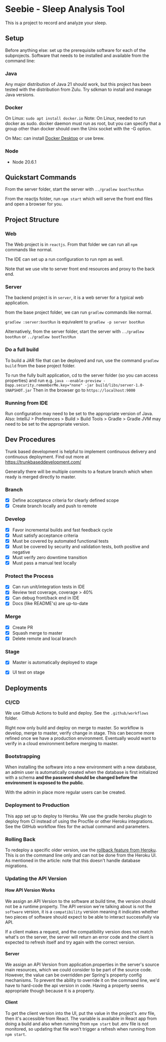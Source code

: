 # Seebie - Sleep Analysis Tool

This is a project to record and analyze your sleep.


## Setup

Before anything else: set up the prerequisite software for each of the subprojects.
Software that needs to be installed and available from the command line:

### Java

Any major distribution of Java 21 should work,
but this project has been tested with the distribution from Zulu.
Try sdkman to install and manage Java versions.

### Docker

On Linux: `sudo apt install docker.io`
Note: On Linux, needed to run docker as sudo.
docker daemon must run as root, but you can specify that a group other than docker should own the Unix socket with the -G option.

On Mac: can install [Docker Desktop](https://hub.docker.com/editions/community/docker-ce-desktop-mac) or use brew.

### Node

* Node 20.6.1


## Quickstart Commands

From the server folder, start the server with `../gradlew bootTestRun`

From the reactjs folder, run `npm start`
which will serve the front end files and open a browser for you.


## Project Structure

### Web

The Web project is in `reactjs`.
From that folder we can run all `npm` commands like normal.

The IDE can set up a run configuration to run npm as well.

Note that we use vite to server front end resources and proxy to the back end.

### Server

The backend project is in `server`, it is a web server for a typical web application.

from the base project folder, we can run `gradlew` commands like normal.

`gradlew :server:bootRun` is equivalent to `gradlew -p server bootRun`

Alternatively, from the server folder, start the server with
`../gradlew bootRun` or `../gradlew bootTestRun`


### Do a full build

To build a JAR file that can be deployed and run,
use the command `gradlew build` from the base project folder.

To run the fully built application,
cd to the server folder (so you can access properties)
and run e.g. `java --enable-preview -Dapp.security.rememberMe.key="none" -jar build/libs/server-1.0-SNAPSHOT.jar`
Then in the browser go to `https://localhost:9000`


### Running from IDE

Run configuration may need to be set to the appropriate version of Java.
Also: IntelliJ > Preferences > Build > Build Tools > Gradle > Gradle JVM may need to be set to the appropriate version.


## Dev Procedures

Trunk based development is helpful to implement continuous delivery and continuous deployment.
Find out more at https://trunkbaseddevelopment.com/

Generally there will be multiple commits to a feature branch
which when ready is merged directly to master.


### Branch 

- [x] Define acceptance criteria for clearly defined scope
- [x] Create branch locally and push to remote

### Develop

- [x] Favor incremental builds and fast feedback cycle
- [x] Must satisfy acceptance criteria
- [x] Must be covered by automated functional tests
- [x] Must be covered by security and validation tests, both positive and negative
- [x] Must verify zero downtime transition
- [x] Must pass a manual test locally

### Protect the Process

- [x] Can run unit/integration tests in IDE
- [x] Review test coverage, coverage > 40%
- [x] Can debug front/back end in IDE
- [x] Docs (like README's) are up-to-date

### Merge

- [x] Create PR
- [x] Squash merge to master
- [x] Delete remote and local branch

### Stage

- [x] Master is automatically deployed to stage
- [x] UI test on stage


## Deployments

### CI/CD

We use Github Actions to build and deploy. 
See the `.github/workflows` folder.

Right now only build and deploy on merge to master. 
So workflow is develop, merge to master, verify change in stage.
This can become more refined once we have a production environment.
Eventually would want to verify in a cloud environment before merging to master.


### Bootstrapping

When installing the software into a new environment with a new database, 
an admin user is automatically created when the database is first initialized with a schema
**and the password should be changed before the environment is exposed to the public**. 

With the admin in place more regular users can be created.

### Deployment to Production

This app set up to deploy to Heroku.
We use the gradle heroku plugin to deploy from CI
instead of using the Procfile or other Heroku integrations.
See the GitHub workflow files for the actual command and parameters.

### Rolling Back

To redeploy a specific older version,
use the [rollback feature from Heroku](https://blog.heroku.com/releases-and-rollbacks).
This is on the command line only and can not be done from the Heroku UI.
As mentioned in the article: note that this doesn't handle database migrations.


### Updating the API Version

#### How API Version Works
We assign an API Version to the software at build time, the version should not be a runtime property.
The API version we're talking about is not the `software` version, it is a `compatibility` version
meaning it indicates whether two pieces of software should expect to be able to interact successfully via API.

If a client makes a request, and the compatibility version does not match what's on the server,
the server will return an error code and the client is expected to refresh itself and try again with the correct version.

#### Server
We assign an API Version from application.properties in the server's source main resources, which we could consider
to be part of the source code. However, the value can be overridden per Spring's property config mechanisms.
To prevent the ability to override it on the command line, we'd have to hard-code the api version in code.
Having a property seems appropriate though because it is a property.

#### Client
To get the client version into the UI, put the value in the project's .env file, then it's accessible from React.
The variable is available in React app from doing a build and also when running from `npm start`
but .env file is not monitored, so updating that file won't trigger a refresh when running from `npm start`.

